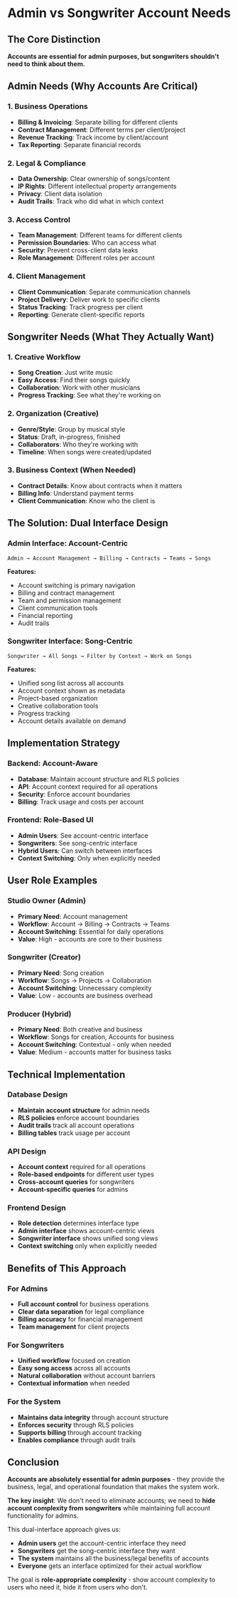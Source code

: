 # Admin vs Songwriter Account Needs

## The Core Distinction

**Accounts are essential for admin purposes, but songwriters shouldn't need to think about them.**

## Admin Needs (Why Accounts Are Critical)

### 1. **Business Operations**

- **Billing & Invoicing**: Separate billing for different clients
- **Contract Management**: Different terms per client/project
- **Revenue Tracking**: Track income by client/account
- **Tax Reporting**: Separate financial records

### 2. **Legal & Compliance**

- **Data Ownership**: Clear ownership of songs/content
- **IP Rights**: Different intellectual property arrangements
- **Privacy**: Client data isolation
- **Audit Trails**: Track who did what in which context

### 3. **Access Control**

- **Team Management**: Different teams for different clients
- **Permission Boundaries**: Who can access what
- **Security**: Prevent cross-client data leaks
- **Role Management**: Different roles per account

### 4. **Client Management**

- **Client Communication**: Separate communication channels
- **Project Delivery**: Deliver work to specific clients
- **Status Tracking**: Track progress per client
- **Reporting**: Generate client-specific reports

## Songwriter Needs (What They Actually Want)

### 1. **Creative Workflow**

- **Song Creation**: Just write music
- **Easy Access**: Find their songs quickly
- **Collaboration**: Work with other musicians
- **Progress Tracking**: See what they're working on

### 2. **Organization (Creative)**

- **Genre/Style**: Group by musical style
- **Status**: Draft, in-progress, finished
- **Collaborators**: Who they're working with
- **Timeline**: When songs were created/updated

### 3. **Business Context (When Needed)**

- **Contract Details**: Know about contracts when it matters
- **Billing Info**: Understand payment terms
- **Client Communication**: Know who the client is

## The Solution: Dual Interface Design

### **Admin Interface**: Account-Centric

```
Admin → Account Management → Billing → Contracts → Teams → Songs
```

**Features:**

- Account switching is primary navigation
- Billing and contract management
- Team and permission management
- Client communication tools
- Financial reporting
- Audit trails

### **Songwriter Interface**: Song-Centric

```
Songwriter → All Songs → Filter by Context → Work on Songs
```

**Features:**

- Unified song list across all accounts
- Account context shown as metadata
- Project-based organization
- Creative collaboration tools
- Progress tracking
- Account details available on demand

## Implementation Strategy

### **Backend: Account-Aware**

- **Database**: Maintain account structure and RLS policies
- **API**: Account context required for all operations
- **Security**: Enforce account boundaries
- **Billing**: Track usage and costs per account

### **Frontend: Role-Based UI**

- **Admin Users**: See account-centric interface
- **Songwriters**: See song-centric interface
- **Hybrid Users**: Can switch between interfaces
- **Context Switching**: Only when explicitly needed

## User Role Examples

### **Studio Owner (Admin)**

- **Primary Need**: Account management
- **Workflow**: Account → Billing → Contracts → Teams
- **Account Switching**: Essential for daily operations
- **Value**: High - accounts are core to their business

### **Songwriter (Creator)**

- **Primary Need**: Song creation
- **Workflow**: Songs → Projects → Collaboration
- **Account Switching**: Unnecessary complexity
- **Value**: Low - accounts are business overhead

### **Producer (Hybrid)**

- **Primary Need**: Both creative and business
- **Workflow**: Songs for creation, Accounts for business
- **Account Switching**: Contextual - only when needed
- **Value**: Medium - accounts matter for business tasks

## Technical Implementation

### **Database Design**

- **Maintain account structure** for admin needs
- **RLS policies** enforce account boundaries
- **Audit trails** track all account operations
- **Billing tables** track usage per account

### **API Design**

- **Account context** required for all operations
- **Role-based endpoints** for different user types
- **Cross-account queries** for songwriters
- **Account-specific queries** for admins

### **Frontend Design**

- **Role detection** determines interface type
- **Admin interface** shows account-centric views
- **Songwriter interface** shows unified song views
- **Context switching** only when explicitly needed

## Benefits of This Approach

### **For Admins**

- **Full account control** for business operations
- **Clear data separation** for legal compliance
- **Billing accuracy** for financial management
- **Team management** for client projects

### **For Songwriters**

- **Unified workflow** focused on creation
- **Easy song access** across all accounts
- **Natural collaboration** without account barriers
- **Contextual information** when needed

### **For the System**

- **Maintains data integrity** through account structure
- **Enforces security** through RLS policies
- **Supports billing** through account tracking
- **Enables compliance** through audit trails

## Conclusion

**Accounts are absolutely essential for admin purposes** - they provide the business, legal, and operational foundation that makes the system work.

**The key insight**: We don't need to eliminate accounts; we need to **hide account complexity from songwriters** while maintaining full account functionality for admins.

This dual-interface approach gives us:

- **Admin users** get the account-centric interface they need
- **Songwriters** get the song-centric interface they want
- **The system** maintains all the business/legal benefits of accounts
- **Everyone** gets an interface optimized for their actual workflow

The goal is **role-appropriate complexity** - show account complexity to users who need it, hide it from users who don't.
